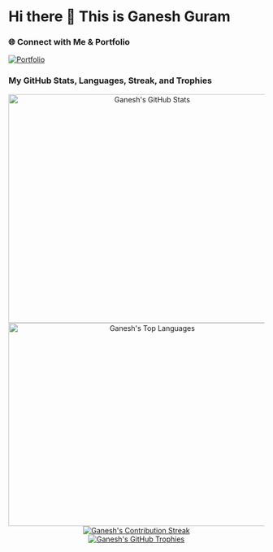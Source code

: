 # Hi there 👋 This is Ganesh Guram

### 🌐 Connect with Me & Portfolio

<p align="left">
  <a href="https://my-prtf-two.vercel.app/my-prtf/browser/index.html">
    <img src="https://img.shields.io/badge/My%20Portfolio-000?style=for-the-badge&logo=ko-fi&logoColor=white" alt="Portfolio" />
  </a>
</p>


### My GitHub Stats, Languages, Streak, and Trophies
<div align="center">
  <a href="https://github.com/GuramGanesh/GuramGanesh">
    <img height="450" width="550" 
         src="https://github-readme-stats.vercel.app/api?username=GURAMGANESH&show_icons=true&count_private=true&theme=radical" 
         alt="Ganesh's GitHub Stats" />
  </a>
  <a href="https://github.com/GuramGanesh/GuramGanesh">
    <img height="400" width="550" src="https://github-readme-stats.vercel.app/api/top-langs/?username=GURAMGANESH&layout=compact&theme=radical" 
         alt="Ganesh's Top Languages" />
  </a>
  <a href="https://github.com/GuramGanesh/GuramGanesh">
    <img src="https://github-readme-streak-stats.herokuapp.com?user=GuramGanesh&theme=transparent&hide_border=true&background=1d1f21&stroke=2bbc8a&ring=2bbc8a&fire=DD2727&currStreakNum=c9cacc&sideNums=c9cacc&currStreakLabel=ffffff&sideLabels=ffffff&dates=c9cacc" 
         alt="Ganesh's Contribution Streak" />
  </a>
  <br/>
  <a href="https://github.com/GuramGanesh/GuramGanesh">
    <img src="https://github-profile-trophy.vercel.app/?username=GuramGanesh&theme=onedark&no-frame=true&margin-w=15&margin-h=15" 
         alt="Ganesh's GitHub Trophies" />
  </a>
</div>
